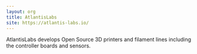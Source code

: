 ```yaml
---
layout: org
title: AtlantisLabs
site: https://atlantis-labs.io/
---
```

AtlantisLabs develops Open Source 3D printers and filament lines including the controller boards and sensors.
